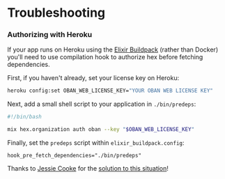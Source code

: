 # Troubleshooting

### Authorizing with Heroku

If your app runs on Heroku using the [Elixir Buildpack][ebp] (rather than Docker) you'll need to use compilation hook to authorize hex before fetching dependencies.

First, if you haven't already, set your license key on Heroku:

```bash
heroku config:set OBAN_WEB_LICENSE_KEY="YOUR OBAN WEB LICENSE KEY"
```

Next, add a small shell script to your application in `./bin/predeps`:

```bash
#!/bin/bash

mix hex.organization auth oban --key "$OBAN_WEB_LICENSE_KEY"
```

Finally, set the `predeps` script within `elixir_buildpack.config`:

```
hook_pre_fetch_dependencies="./bin/predeps"
```

Thanks to [Jessie Cooke][jc] for the [solution to this situation][sol]!

[ebp]: https://github.com/HashNuke/heroku-buildpack-elixir
[jc]: https://github.com/jc00ke
[sol]: https://jc00ke.com/2019/10/28/hex-auth-key-elixir-buildpack-heroku/
